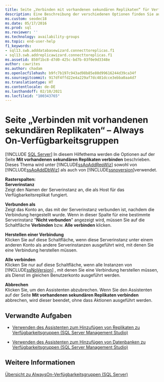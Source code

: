 ```yaml
---
title: Seite „Verbinden mit vorhandenen sekundären Replikaten“ für Verfügbarkeitsgruppen
description: Eine Beschreibung der verschiedenen Optionen finden Sie auf der Seite „Verbinden mit vorhandenen sekundären Replikaten“ im „Assistenten für Verfügbarkeitsgruppen“ in SQL Server Management Studio.
ms.custom: seodec18
ms.date: 05/17/2016
ms.prod: sql
ms.reviewer: ''
ms.technology: availability-groups
ms.topic: end-user-help
f1_keywords:
- sql13.swb.adddatabasewizard.connecttoreplicas.f1
- sql13.swb.addreplicawizard.connecttoreplicas.f1
ms.assetid: 850f1bc8-d7d0-425c-bd7b-03f0e9d3348e
author: cawrites
ms.author: chadam
ms.openlocfilehash: b9fc7b197c943ad98b85e80d99616244d39ca34f
ms.sourcegitcommit: 917df4ffd22e4a229af7dc481dcce3ebba0aa4d7
ms.translationtype: HT
ms.contentlocale: de-DE
ms.lasthandoff: 02/10/2021
ms.locfileid: "100343765"
---
```

# <a name="connect-to-existing-secondary-replicas-page---always-on-availability-groups"></a>Seite „Verbinden mit vorhandenen sekundären Replikaten“ – Always On-Verfügbarkeitsgruppen
[!INCLUDE [SQL Server](../../../includes/applies-to-version/sqlserver.md)]
  In diesem Hilfethema werden die Optionen auf der Seite **Mit vorhandenen sekundären Replikaten verbinden** beschrieben. Dieses Thema wird unter [!INCLUDE[ssAoAddRepWiz](../../../includes/ssaoaddrepwiz-md.md)] sowohl von [!INCLUDE[ssAoAddDbWiz](../../../includes/ssaoadddbwiz-md.md)] als auch von [!INCLUDE[ssnoversion](../../../includes/ssnoversion-md.md)]verwendet.  
  
 **Rasterspalten:**  
 **Serverinstanz**  
 Zeigt den Namen der Serverinstanz an, die als Host für das Verfügbarkeitsreplikat fungiert.  
  
 **Verbunden als**  
 Zeigt das Konto an, das mit der Serverinstanz verbunden ist, nachdem die Verbindung hergestellt wurde. Wenn in dieser Spalte für eine bestimmte Serverinstanz "**Nicht verbunden**" angezeigt wird, müssen Sie auf die Schaltfläche **Verbinden** bzw. **Alle verbinden** klicken.  
  
 **Herstellen einer Verbindung**  
 Klicken Sie auf diese Schaltfläche, wenn diese Serverinstanz unter einem anderen Konto als andere Serverinstanzen ausgeführt wird, mit denen Sie eine Verbindung herstellen müssen.  
  
 **Alle verbinden**  
 Klicken Sie nur auf diese Schaltfläche, wenn alle Instanzen von [!INCLUDE[ssNoVersion](../../../includes/ssnoversion-md.md)] , mit denen Sie eine Verbindung herstellen müssen, als Dienst im gleichen Benutzerkonto ausgeführt werden.  
  
 **Abbrechen**  
 Klicken Sie, um den Assistenten abzubrechen. Wenn Sie den Assistenten auf der Seite **Mit vorhandenen sekundären Replikaten verbinden** abbrechen, wird dieser beendet, ohne dass Aktionen ausgeführt werden.  
  
##  <a name="related-tasks"></a><a name="RelatedTasks"></a> Verwandte Aufgaben  
  
-   [Verwenden des Assistenten zum Hinzufügen von Replikaten zu Verfügbarkeitsgruppen &#40;SQL Server Management Studio&#41;](../../../database-engine/availability-groups/windows/use-the-add-replica-to-availability-group-wizard-sql-server-management-studio.md)  
  
-   [Verwenden des Assistenten zum Hinzufügen von Datenbanken zu Verfügbarkeitsgruppen &#40;SQL Server Management Studio&#41;](../../../database-engine/availability-groups/windows/availability-group-add-database-to-group-wizard.md)  
  
## <a name="see-also"></a>Weitere Informationen  
 [Übersicht zu AlwaysOn-Verfügbarkeitsgruppen &#40;SQL Server&#41;](../../../database-engine/availability-groups/windows/overview-of-always-on-availability-groups-sql-server.md)  
  
  
